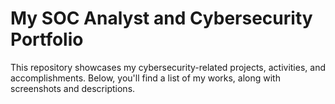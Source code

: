 # My SOC Analyst and Cybersecurity Portfolio
This repository showcases my cybersecurity-related projects, activities, and accomplishments. Below, you'll find a list of my works, along with screenshots and descriptions.

